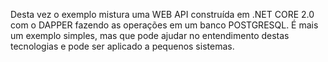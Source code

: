 
Desta vez o exemplo mistura uma WEB API construída em  .NET CORE 2.0 com o DAPPER fazendo as operações em um banco POSTGRESQL.
É mais um exemplo simples, mas que pode ajudar no entendimento destas tecnologias e pode ser aplicado a pequenos sistemas.
